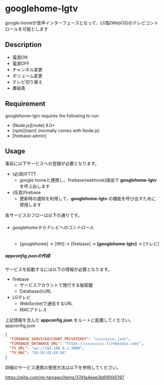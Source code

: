 googlehome-lgtv
====

google-homeが音声インターフェースとなって、LG製(WebOS)のテレビコントロールを可能とします

## Description
 - 電源ON
 - 電源OFF
 - チャンネル変更
 - ボリューム変更
 - テレビ切り替え
 - 番組表

## Requirement
googlehome-lgtv requires the following to run:

  * [Node.js][node] 8.0+
  * [npm][npm] (normally comes with Node.js)
  * [firebase-admin]

## Usage

事前に以下サービスへの登録が必要となります。
- (必須)IFTTT
  - google homeと連携し、firebase(webhook)経由で **googlehome-lgtv** を呼ぶ出します
- (任意)firebase
  - 更新時の通知を利用して、**googlehome-lgtv** の機能を呼び出すために使用します

各サービスのフローは以下の通りです。
- ###### googlehomeからテレビへのコントロール
  - [googlehome] -> [ifttt] -> [firebase] -> **[googlehome-lgtv]** -> [テレビ]

##### appconfig.jsonの作成
サービスを起動するには以下の情報が必要となります。
- firebase
  - サービスアカウントで発行する秘密鍵
  - DatabaseのURL
- LGテレビ
  - WebSocketで通信するURL
  - MACアドレス

上記情報を含んだ **appconfig.json** をルートに配置してください。
appconfig.json
```json
{
  "FIREBASE_SERVICEACCOUNT_PRIVATEKEY": "○○○○○○○○○.json",
  "FIREBASE_DATABASE_URL": "https://○○○○○○○○○.firebaseio.com/",
  "TV_URL": "ws://192.168.0.1:3000",
  "TV_MAC": "XX:XX:XX:XX:XX"
}
```

詳細のサービス連携の使用方法は以下を参照してください。

https://qiita.com/nk-tamago/items/37d1a4eee3b695f45197
